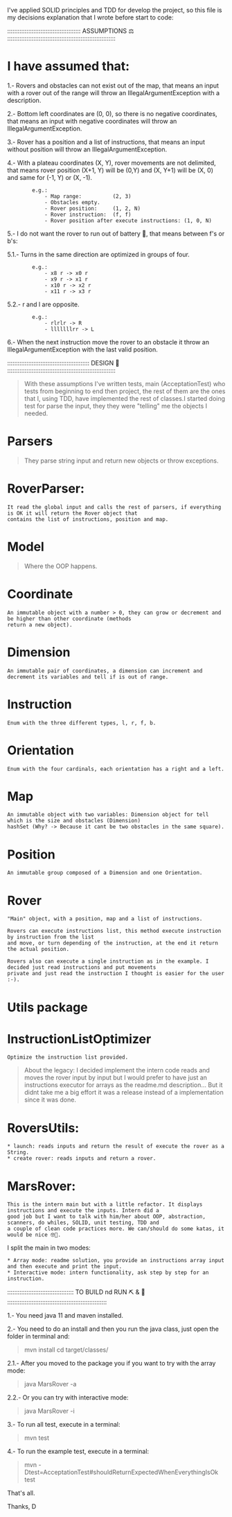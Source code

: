 I've applied SOLID principles and TDD for develop the project, so this file is my decisions explanation that I wrote
before start to code:

:::::::::::::::::::::::::::::::::::::::::: ASSUMPTIONS ⚖️ ::::::::::::::::::::::::::::::::::::::::::::::::::::::::::::::

# I have assumed that:

1.- Rovers and obstacles can not exist out of the map, that means an input with a rover out of the range will throw
    an IllegalArgumentException with a description.

2.- Bottom left coordinates are (0, 0), so there is no negative coordinates, that means an input with negative 
    coordinates will throw an IllegalArgumentException.

3.- Rover has a position and a list of instructions, that means an input without position will throw an 
    IllegalArgumentException.

4.- With a plateau coordinates (X, Y), rover movements are not delimited, that means rover position (X+1, Y) will be
    (0,Y) and (X, Y+1) will be (X, 0) and same for (-1, Y) or (X, -1).
		    
			e.g.:
				- Map range:          (2, 3)
				- Obstacles empty.
			    - Rover position:     (1, 2, N)
			    - Rover instruction:  (f, f)
			    - Rover position after execute instructions: (1, 0, N)

5.- I do not want the rover to run out of battery 🤖, that means between f's or b's:
		
   5.1.- Turns in the same direction are optimized in groups of four. 

			e.g.:
			    - x8 r -> x0 r
			    - x9 r -> x1 r
			    - x10 r -> x2 r
			    - x11 r -> x3 r
			
   5.2.- r and l are opposite.

			e.g.:
			    - rlrlr -> R
			    - lllllllrr -> L
			    
6.- When the next instruction move the rover to an obstacle it throw an IllegalArgumentException with the last
    valid position.
            
::::::::::::::::::::::::::::::::::::::::::::::: DESIGN 🎨 ::::::::::::::::::::::::::::::::::::::::::::::::::::::::::::::
            
> With these assumptions I've written tests, main (AcceptationTest) who tests from beginning to end then project, 
  the rest of them are the ones that I, using TDD, have implemented the rest of classes.I started doing test for parse 
  the input, they they were "telling" me the objects I needed.

# Parsers

> They parse string input and return new objects or throw exceptions.

# RoverParser: 
    It read the global input and calls the rest of parsers, if everything is OK it will return the Rover object that
    contains the list of instructions, position and map.


# Model

> Where the OOP happens.

# Coordinate
    An immutable object with a number > 0, they can grow or decrement and be higher than other coordinate (methods
    return a new object).

# Dimension
    An immutable pair of coordinates, a dimension can increment and decrement its variables and tell if is out of range.

# Instruction
    Enum with the three different types, l, r, f, b.

# Orientation
    Enum with the four cardinals, each orientation has a right and a left.

# Map
    An immutable object with two variables: Dimension object for tell which is the size and obstacles (Dimension)
    hashSet (Why? -> Because it cant be two obstacles in the same square).

# Position
    An immutable group composed of a Dimension and one Orientation.

# Rover 
    "Main" object, with a position, map and a list of instructions. 
    
    Rovers can execute instructions list, this method execute instruction by instruction from the list
	and move, or turn depending of the instruction, at the end it return the actual position.
	
	Rovers also can execute a single instruction as in the example. I decided just read instructions and put movements
	private and just read the instruction I thought is easier for the user :-).
	
	     
# Utils package 
# InstructionListOptimizer
    Optimize the instruction list provided.
			
 >  About the legacy: I decided implement the intern code reads and moves the rover input by input but I would prefer
    to have just an instructions executor for arrays as the readme.md description… But it didnt take me a big effort
    it was a release instead of a implementation since it was done.

# RoversUtils:

    * launch: reads inputs and return the result of execute the rover as a String.
    * create rover: reads inputs and return a rover.
		
# MarsRover:
		
    This is the intern main but with a little refactor. It displays instructions and execute the inputs. Intern did a
    good job but I want to talk with him/her about OOP, abstraction, scanners, do whiles, SOLID, unit testing, TDD and
    a couple of clean code practices more. We can/should do some katas, it would be nice 🤓😬.
    
I split the main in two modes:
		  
    * Array mode: readme solution, you provide an instructions array input and then execute and print the input.             
    * Interactive mode: intern functionality, ask step by step for an instruction.
   
:::::::::::::::::::::::::::::::::::::: TO BUILD nd RUN  ⛏ & 🏃 ‍:::::::::::::::::::::::::::::::::::::::::::::::::::::::::

1.- You need java 11 and maven installed.

2.- You need to do an install and then you run the java class, just open the folder in terminal and:

> mvn install
> cd target/classes/
        
2.1.- After you moved to the package you if you want to try with the array mode:

> java MarsRover -a 
        
2.2.- Or you can try with interactive mode:

> java MarsRover -i 

3.- To run all test, execute in a terminal:

> mvn test

4.- To run the example test, execute in a terminal:

> mvn -Dtest=AcceptationTest#shouldReturnExpectedWhenEverythingIsOk test

That's all.


Thanks,
D 
